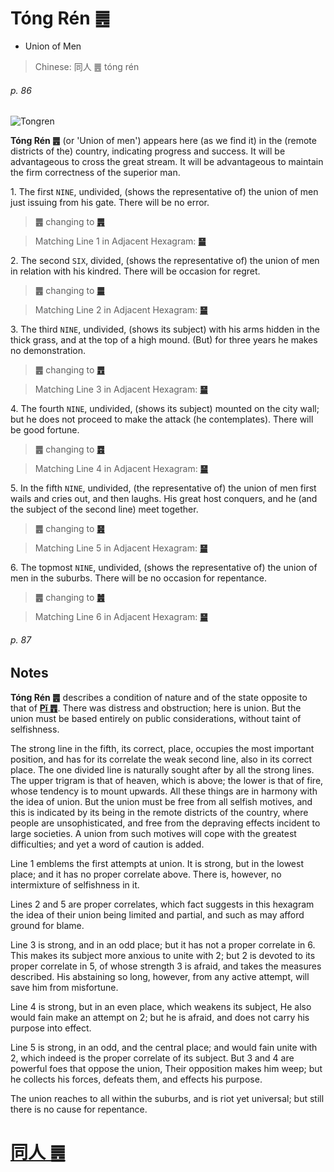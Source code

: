 # Tóng Rén ䷌

* Union of Men

> Chinese: 同人 ䷌ tóng rén

###### p. 86

![Tongren](https://tenetai.com/88o/shapes/13.jpg)

**Tóng Rén ䷌** (or 'Union of men') appears here (as we find it) in the (remote districts of the) country, indicating progress and success. It will be advantageous to cross the great stream. It will be advantageous to maintain the firm correctness of the superior man.

1.<a name="13.1"></a> The first `NINE`, undivided, (shows the representative of) the union of men just issuing from his gate. There will be no error.

> **䷌** changing to [**䷠**](e981afdun.md#33.1)

> Matching Line 1 in Adjacent Hexagram: [**䷍**](e5a4a7e69c89dayou.md#14.1)

2.<a name="13.2"></a> The second `SIX`, divided, (shows the representative of) the union of men in relation with his kindred. There will be occasion for regret.

> **䷌** changing to [**䷀**](e4b9beqian.md#1.2)

> Matching Line 2 in Adjacent Hexagram: [**䷍**](e5a4a7e69c89dayou.md#14.2)

3.<a name="13.3"></a> The third `NINE`, undivided, (shows its subject) with his arms hidden in the thick grass, and at the top of a high mound. (But) for three years he makes no demonstration.

> **䷌** changing to [**䷘**](e697a0e5a684wuwang.md#25.3)

> Matching Line 3 in Adjacent Hexagram: [**䷍**](e5a4a7e69c89dayou.md#14.3)

4.<a name="13.4"></a> The fourth `NINE`, undivided, (shows its subject) mounted on the city wall; but he does not proceed to make the attack (he contemplates). There will be good fortune.

> **䷌** changing to [**䷤**](e5aeb6e4babajiaren.md#37.4)

> Matching Line 4 in Adjacent Hexagram: [**䷍**](e5a4a7e69c89dayou.md#14.4)

5.<a name="13.5"></a> In the fifth `NINE`, undivided, (the representative of) the union of men first wails and cries out, and then laughs. His great host conquers, and he (and the subject of the second line) meet together.

> **䷌** changing to [**䷝**](e7a6bbli.md#30.5)

> Matching Line 5 in Adjacent Hexagram: [**䷍**](e5a4a7e69c89dayou.md#14.5)

6.<a name="13.6"></a> The topmost `NINE`, undivided, (shows the representative of) the union of men in the suburbs. There will be no occasion for repentance.

> **䷌** changing to [**䷰**](e99da9ge.md#49.6)

> Matching Line 6 in Adjacent Hexagram: [**䷍**](e5a4a7e69c89dayou.md#14.6)

###### p. 87

## Notes

**Tóng Rén ䷌** describes a condition of nature and of the state opposite to that of [**Pǐ ䷋**](e590a6pi.md).
There was distress and obstruction; here is union. But the union must be based entirely on public considerations, without taint of selfishness.

The strong line in the fifth, its correct, place, occupies the most important position, and has for its correlate the weak second line, also in its correct place. The one divided line is naturally sought after by all the strong lines. The upper trigram is that of heaven, which is above; the lower is that of fire, whose tendency is to mount upwards. All these things are in harmony with the idea of union. But the union must be free from all selfish motives, and this is indicated by its being in the remote districts of the country, where people are unsophisticated, and free from the depraving effects incident to large societies. A union from such motives will cope with the greatest difficulties; and yet a word of caution is added.

Line 1 emblems the first attempts at union. It is strong, but in the lowest place; and it has no proper correlate above. There is, however, no intermixture of selfishness in it.

Lines 2 and 5 are proper correlates, which fact suggests in this hexagram the idea of their union being limited and partial, and such as may afford ground for blame.

Line 3 is strong, and in an odd place; but it has not a proper correlate in 6. This makes its subject more anxious to unite with 2; but 2 is devoted to its proper correlate in 5, of whose strength 3 is afraid, and takes the measures described. His abstaining so long, however, from any active attempt, will save him from misfortune.

Line 4 is strong, but in an even place, which weakens its subject, He also would fain make an attempt on 2; but he is afraid, and does not carry his purpose into effect.

Line 5 is strong, in an odd, and the central place; and would fain unite with 2, which indeed is the proper correlate of its subject. But 3 and 4 are powerful foes that oppose the union, Their opposition makes him weep; but he collects his forces, defeats them, and effects his purpose.

The union reaches to all within the suburbs, and is riot yet universal; but still there is no cause for repentance.

# [同人 ䷌](e5908ce4babatongren_cn.md)

